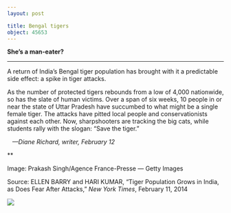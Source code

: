 ```yaml
---
layout: post

title: Bengal tigers
object: 45653
---
```

**She’s a man-eater?**

****

A return of India’s Bengal tiger population has brought with it a predictable side effect: a spike in tiger attacks.

As the number of protected tigers rebounds from a low of 4,000 nationwide, so has the slate of human victims. Over a span of six weeks, 10 people in or near the state of Uttar Pradesh have succumbed to what might be a single female tiger. The attacks have pitted local people and conservationists against each other. Now, sharpshooters are tracking the big cats, while students rally with the slogan: “Save the tiger.”    

   *—Diane Richard, writer, February 12*

**

Image: Prakash Singh/Agence France-Presse — Getty Images

Source: ELLEN BARRY and HARI KUMAR, “Tiger Population Grows in India, as Does Fear After Attacks,” *New York Times*, February 11, 2014

![]({{siteurl.base}}/images/14-02-12_2012.1.1_TigerEDIT-1.jpeg)

